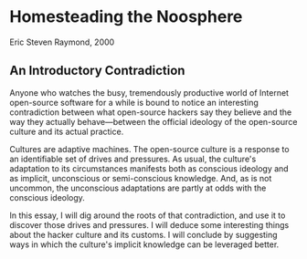 # Homesteading the Noosphere

Eric Steven Raymond, 2000

## An Introductory Contradiction

Anyone who watches the busy, tremendously productive world of Internet
open-source software for a while is bound to notice an interesting
contradiction between what open-source hackers say they believe and the way
they actually behave—between the official ideology of the open-source culture
and its actual practice.

Cultures are adaptive machines. The open-source culture is a response to an
identifiable set of drives and pressures. As usual, the culture's adaptation
to its circumstances manifests both as conscious ideology and as implicit,
unconscious or semi-conscious knowledge. And, as is not uncommon, the
unconscious adaptations are partly at odds with the conscious ideology.

In this essay, I will dig around the roots of that contradiction, and use it
to discover those drives and pressures. I will deduce some interesting things
about the hacker culture and its customs. I will conclude by suggesting ways
in which the culture's implicit knowledge can be leveraged better.